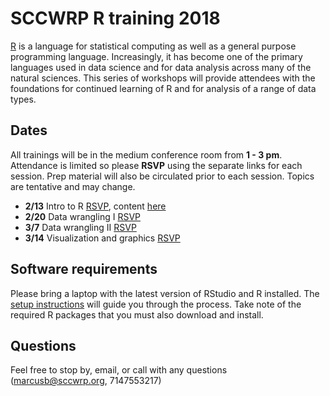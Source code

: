 # SCCWRP R training 2018

[R](https://www.r-project.org/) is a language for statistical computing as well as a general purpose programming language. Increasingly, it has become one of the primary languages used in data science and for data analysis across many of the natural sciences. This series of workshops will provide attendees with the foundations for continued learning of R and for analysis of a range of data types. 

## Dates

All trainings will be in the medium conference room from **1 - 3 pm**.  Attendance is limited so please **RSVP** using the separate links for each session.  Prep material will also be circulated prior to each session.  Topics are tentative and may change.  

* **2/13** Intro to R [RSVP](https://goo.gl/forms/CUhmhcsrle7a8Buf1), content [here](https://SCCWRP.github.io/R_training_2018/lessons/Intro_to_R.html)
* **2/20** Data wrangling I [RSVP](https://goo.gl/forms/cyxbrMUZfYOB3Z9C3)
* **3/7** Data wrangling II [RSVP](https://goo.gl/forms/7qgFwmGo4QBz4R7v1)
* **3/14** Visualization and graphics [RSVP](https://goo.gl/forms/6pQbkGCPt3gLfeCH3)

## Software requirements

Please bring a laptop with the latest version of RStudio and R installed.  The [setup instructions](https://SCCWRP.github.io/R_training_2018/lessons/setup.html) will guide you through the process.  Take note of the required R packages that you must also download and install.

## Questions

Feel free to stop by, email, or call with any questions ([marcusb@sccwrp.org](mailto:marcusb@sccwrp.org), 7147553217)